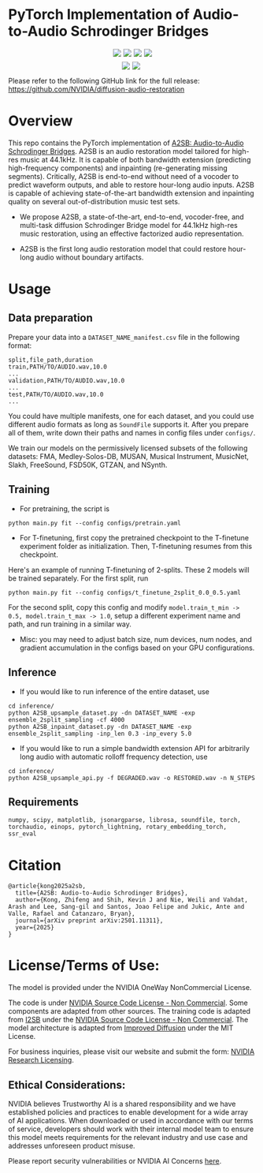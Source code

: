 # PyTorch Implementation of Audio-to-Audio Schrodinger Bridges

<div align="center" style="display: flex; justify-content: center; margin-top: 10px;">
  <a href="https://arxiv.org/abs/2501.11311"><img src="https://img.shields.io/badge/arXiv-2501.11311-AD1C18" style="margin-right: 5px;"></a>
  <a href="https://research.nvidia.com/labs/adlr/A2SB/"><img src="https://img.shields.io/badge/Demo page-228B22" style="margin-right: 5px;"></a>
  <a href="https://github.com/NVIDIA/diffusion-audio-restoration"><img src='https://img.shields.io/badge/Github-Diffusion_Audio_Restoration-9C276A' style="margin-right: 5px;"></a>
  <a href="https://github.com/NVIDIA/diffusion-audio-restoration/stargazers"><img src="https://img.shields.io/github/stars/NVIDIA/diffusion-audio-restoration.svg?style=social"></a>
</div>
<div align="center" style="display: flex; justify-content: center; margin-top: 10px;">
  <a href="https://huggingface.co/nvidia/audio_to_audio_schrodinger_bridge"><img src="https://img.shields.io/badge/🤗-Checkpoints_(1_split)-ED5A22.svg" style="margin-right: 5px;"></a>
  <a href="https://huggingface.co/nvidia/audio_to_audio_schrodinger_bridge"><img src="https://img.shields.io/badge/🤗-Checkpoints_(2_split)-ED5A22.svg" style="margin-right: 5px;"></a>
</div>

Please refer to the following GitHub link for the full release:
https://github.com/NVIDIA/diffusion-audio-restoration

# Overview

This repo contains the PyTorch implementation of [A2SB: Audio-to-Audio Schrodinger Bridges](https://arxiv.org/abs/2501.11311). A2SB is an audio restoration model tailored for high-res music at 44.1kHz. It is capable of both bandwidth extension (predicting high-frequency components) and inpainting (re-generating missing segments). Critically, A2SB is end-to-end without need of a vocoder to predict waveform outputs, and able to restore hour-long audio inputs. A2SB is capable of achieving state-of-the-art bandwidth extension and inpainting quality on several out-of-distribution music test sets.

- We propose A2SB, a state-of-the-art, end-to-end, vocoder-free, and multi-task diffusion Schrodinger Bridge model for 44.1kHz high-res music restoration, using an effective factorized audio representation.

- A2SB is the first long audio restoration model that could restore hour-long audio without
boundary artifacts.


# Usage

## Data preparation

Prepare your data into a ```DATASET_NAME_manifest.csv``` file in the following format:
```
split,file_path,duration
train,PATH/TO/AUDIO.wav,10.0
...
validation,PATH/TO/AUDIO.wav,10.0
...
test,PATH/TO/AUDIO.wav,10.0
...
```
You could have multiple manifests, one for each dataset, and you could use different audio formats as long as ```SoundFile``` supports it. After you prepare all of them, write down their paths and names in config files under ```configs/```. 

We train our models on the permissively licensed subsets of the following datasets: FMA, Medley-Solos-DB, MUSAN, Musical Instrument, MusicNet, Slakh, FreeSound, FSD50K, GTZAN, and NSynth. 

## Training 

- For pretraining, the script is

```python main.py fit --config configs/pretrain.yaml```

- For T-finetuning, first copy the pretrained checkpoint to the T-finetune experiment folder as initialization. Then, T-finetuning resumes from this checkpoint. 

Here's an example of running T-finetuning of 2-splits. These 2 models will be trained separately. For the first split, run

```python main.py fit --config configs/t_finetune_2split_0.0_0.5.yaml```

For the second split, copy this config and modify ```model.train_t_min -> 0.5, model.train_t_max -> 1.0```, setup a different experiment name and path, and run training in a similar way. 

- Misc: you may need to adjust batch size, num devices, num nodes, and gradient accumulation in the configs based on your GPU configurations. 


## Inference

- If you would like to run inference of the entire dataset, use
```
cd inference/
python A2SB_upsample_dataset.py -dn DATASET_NAME -exp ensemble_2split_sampling -cf 4000
python A2SB_inpaint_dataset.py -dn DATASET_NAME -exp ensemble_2split_sampling -inp_len 0.3 -inp_every 5.0
```

- If you would like to run a simple bandwidth extension API for arbitrarily long audio with automatic rolloff frequency detection, use
```
cd inference/
python A2SB_upsample_api.py -f DEGRADED.wav -o RESTORED.wav -n N_STEPS
```

## Requirements

```
numpy, scipy, matplotlib, jsonargparse, librosa, soundfile, torch, torchaudio, einops, pytorch_lightning, rotary_embedding_torch, ssr_eval
```


# Citation
```
@article{kong2025a2sb,
  title={A2SB: Audio-to-Audio Schrodinger Bridges},
  author={Kong, Zhifeng and Shih, Kevin J and Nie, Weili and Vahdat, Arash and Lee, Sang-gil and Santos, Joao Felipe and Jukic, Ante and Valle, Rafael and Catanzaro, Bryan},
  journal={arXiv preprint arXiv:2501.11311},
  year={2025}
}
```

# License/Terms of Use:
The model is provided under the NVIDIA OneWay NonCommercial License. 

The code is under [NVIDIA Source Code License - Non Commercial](https://github.com/NVlabs/I2SB/blob/master/LICENSE). Some components are adapted from other sources. The training code is adapted from [I2SB](https://github.com/NVlabs/I2SB) under the [NVIDIA Source Code License - Non Commercial](https://github.com/NVlabs/I2SB/blob/master/LICENSE). The model architecture is adapted from [Improved Diffusion](https://github.com/openai/improved-diffusion/blob/main/LICENSE) under the MIT License. 

For business inquiries, please visit our website and submit the form: [NVIDIA Research Licensing](https://www.nvidia.com/en-us/research/inquiries/).

## Ethical Considerations:
NVIDIA believes Trustworthy AI is a shared responsibility and we have established policies and practices to enable development for a wide array of AI applications.  When downloaded or used in accordance with our terms of service, developers should work with their internal model team to ensure this model meets requirements for the relevant industry and use case and addresses unforeseen product misuse. 

Please report security vulnerabilities or NVIDIA AI Concerns [here](https://www.nvidia.com/en-us/support/submit-security-vulnerability/).
